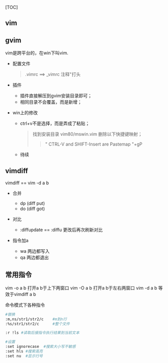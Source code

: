 [TOC]

## vim



## gvim

vim是跨平台的，在win下叫vim.

- 配置文件
	> .vimrc ==> _vimrc
	> 注释"打头

- 插件
	- 插件直接解压到gvim安装目录即可；
	- 相同目录不会覆盖，而是新增；

- win上的修改
	- ctrl+v不是选择，而是弄成了粘贴；
		> 找到安装目录 vim80/mswin.vim 删除以下快捷键映射； 
		>> " CTRL-V and SHIFT-Insert are Pastemap 
		>> <C-V> "+gP
	- 待续

## vimdiff

vimdiff == vim -d a b

- 合并
	- dp (diff put)
	- do (diff got)

- 对比
	- :diffupdate == :diffu 更改后再次刷新对比

- 指令加a
	- wa 两边都写入
	- qa 两边都退出

## 常用指令
vim -o a b 打开a b于上下两窗口
vim -O a b 打开a b于左右两窗口
vim -d a b 等效于vimdiff a b

命令模式下各种指令
```bash
#替换
:m,ns/str1/str2/c    #m到n行
:%s/str1/str2/c      #整个文件

:r !ls #读取后接指令执行结果到当前文本

#设置
:set ignorecase  #搜索大小写不敏感
:set hls #搜索高亮
:set nu  #显示行号
```

